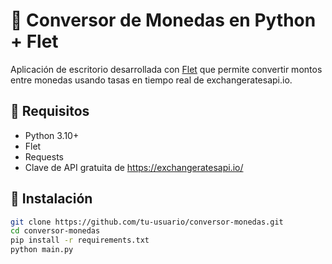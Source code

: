 # 💱 Conversor de Monedas en Python + Flet

Aplicación de escritorio desarrollada con [Flet](https://flet.dev) que permite convertir montos entre monedas usando tasas en tiempo real de exchangeratesapi.io.

## 🚀 Requisitos

- Python 3.10+
- Flet
- Requests
- Clave de API gratuita de https://exchangeratesapi.io/

## 🔧 Instalación

```bash
git clone https://github.com/tu-usuario/conversor-monedas.git
cd conversor-monedas
pip install -r requirements.txt
python main.py
